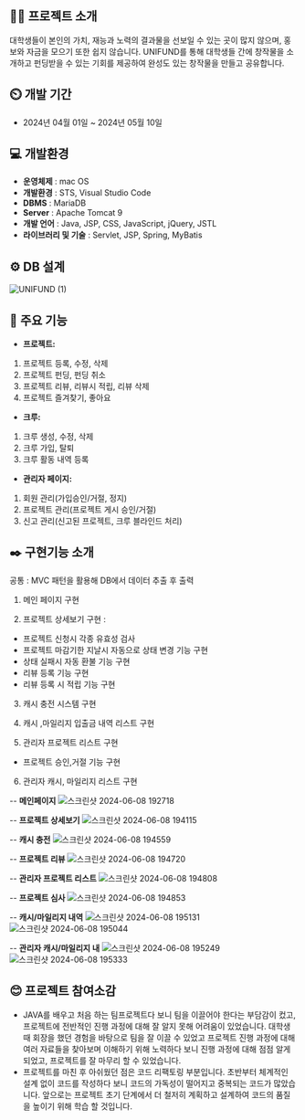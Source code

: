 ## 👨‍🏫 프로젝트 소개
대학생들이 본인의 가치, 재능과 노력의 결과물을 선보일 수 있는 곳이 많지 않으며, 홍보와 자금을 모으기 또한 쉽지 않습니다. UNIFUND를 통해 대학생들 간에 창작물을 소개하고 펀딩받을 수 있는 기회를 제공하여 완성도 있는 창작물을 만들고 공유합니다.

## ⏲️ 개발 기간 
- 2024년 04월 01일 ~ 2024년 05월 10일

## 💻 개발환경
- **운영체제** : mac OS
- **개발환경** : STS, Visual Studio Code
- **DBMS** : MariaDB
- **Server** : Apache Tomcat 9
- **개발 언어** : Java, JSP, CSS, JavaScript, jQuery, JSTL
- **라이브러리 및 기술** : Servlet, JSP, Spring, MyBatis

## ⚙️ DB 설계
![UNIFUND (1)](https://github.com/hun2mon/Unifund/assets/153971637/aacde9b1-7044-4bae-b510-931f8f35c54d)


## 📌 주요 기능
- **프로젝트:**
1. 프로젝트 등록, 수정, 삭제
2. 프로젝트 펀딩, 펀딩 취소
3. 프로젝트 리뷰, 리뷰시 적립, 리뷰 삭제
4. 프로젝트 즐겨찾기, 좋아요

- **크루:**
1. 크루 생성, 수정, 삭제
2. 크루 가입, 탈퇴
3. 크루 활동 내역 등록

- **관리자 페이지:**

1. 회원 관리(가입승인/거절, 정지)
2. 프로젝트 관리(프로젝트 게시 승인/거절)
3. 신고 관리(신고된 프로젝트, 크루 블라인드 처리)
      
## ✒️ 구현기능 소개
공통 : MVC 패턴을 활용해 DB에서 데이터 추출 후 출력

1) 메인 페이지 구현

2) 프로젝트 상세보기 구현 :

- 프로젝트 신청시 각종 유효성 검사
- 프로젝트 마감기한 지날시 자동으로 상태 변경 기능 구현
- 상태 실패시 자동 환불 기능 구현
- 리뷰 등록 기능 구현
- 리뷰 등록 시 적립 기능 구현

3) 캐시 충전 시스템 구현

4) 캐시 ,마일리지 입출금 내역 리스트 구현

5) 관리자 프로젝트 리스트 구현

- 프로젝트 승인,거절 기능 구현

6) 관리자 캐시, 마일리지 리스트 구현

-- **메인페이지**
![스크린샷 2024-06-08 192718](https://github.com/hun2mon/Unifund/assets/153971637/58d25695-b08c-4be9-970b-c94157e06bed)

-- **프로젝트 상세보기**
![스크린샷 2024-06-08 194115](https://github.com/hun2mon/Unifund/assets/153971637/9b112a0f-8394-4865-b3bd-83e33e48f059)

-- **캐시 충전**
![스크린샷 2024-06-08 194559](https://github.com/hun2mon/Unifund/assets/153971637/78c11c16-ddb7-4f9d-af15-7ed85045882f)

-- **프로젝트 리뷰**
![스크린샷 2024-06-08 194720](https://github.com/hun2mon/Unifund/assets/153971637/d280ce37-a7fe-476f-b7ae-f1246a95c586)

-- **관리자 프로젝트 리스트**
![스크린샷 2024-06-08 194808](https://github.com/hun2mon/Unifund/assets/153971637/beec7685-c836-486f-8b63-d16f8184ae13)

-- **프로젝트 심사**
![스크린샷 2024-06-08 194853](https://github.com/hun2mon/Unifund/assets/153971637/67393d51-75b3-4aa1-82bb-194cacf1150a)

-- **캐시/마일리지 내역**
![스크린샷 2024-06-08 195131](https://github.com/hun2mon/Unifund/assets/153971637/f432551c-8c2c-4597-930d-074311a6796b)
![스크린샷 2024-06-08 195044](https://github.com/hun2mon/Unifund/assets/153971637/43c4bd93-ea46-4ffe-8206-b35474ae53a2)

-- **관리자 캐시/마일리지 내**
![스크린샷 2024-06-08 195249](https://github.com/hun2mon/Unifund/assets/153971637/f606cf04-0547-40a7-adfd-9075d640ee2a)
![스크린샷 2024-06-08 195333](https://github.com/hun2mon/Unifund/assets/153971637/bc02a967-47ce-453a-bb0f-4b14da1680ee)

## 😊 프로젝트 참여소감
- JAVA를 배우고 처음 하는 팀프로젝트다 보니 팀을 이끌어야 한다는 부담감이 컸고, 프로젝트에 전반적인 진행 과정에 대해 잘 알지 못해 어려움이 있었습니다. 대학생때 회장을 했던 경험을 바탕으로 팀을 잘 이끌 수 있었고 프로젝트 진행 과정에 대해 여러 자료들을 찾아보며 이해하기 위해 노력하다  보니 진행 과정에 대해 점점 알게 되었고, 프로젝트를 잘 마무리 할 수 있었습니다.
- 프로젝트를 마친 후 아쉬웠던 점은 코드 리팩토링 부분입니다. 초반부터 체계적인 설계 없이 코드를 작성하다 보니 코드의 가독성이 떨어지고 중복되는 코드가 많았습니다. 앞으로는 프로젝트 초기 단계에서 더 철저히 계획하고 설계하여 코드의 품질을 높이기 위해 학습 할 것입니다.

